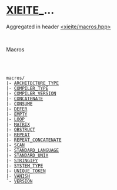 # [XIEITE](./xieite.md)_...
Aggregated in header [<xieite/macros.hpp>](../include/xieite/macros.hpp)

<br/>

Macros

<br/><br/>

<pre><code>macros/
|- <a href="./macros/ARCHITECTURE_TYPE.md">ARCHITECTURE_TYPE</a>
|- <a href="./macros/COMPILER_TYPE.md">COMPILER_TYPE</a>
|- <a href="./macros/COMPILER_VERSION.md">COMPILER_VERSION</a>
|- <a href="./macros/CONCATENATE.md">CONCATENATE</a>
|- <a href="./macros/CONSUME.md">CONSUME</a>
|- <a href="./macros/DEFER.md">DEFER</a>
|- <a href="./macros/EMPTY.md">EMPTY</a>
|- <a href="./macros/LOOP.md">LOOP</a>
|- <a href="./macros/MATRIX.md">MATRIX</a>
|- <a href="./macros/OBSTRUCT.md">OBSTRUCT</a>
|- <a href="./macros/REPEAT.md">REPEAT</a>
|- <a href="./macros/REPEAT_CONCATENATE.md">REPEAT_CONCATENATE</a>
|- <a href="./macros/SCAN.md">SCAN</a>
|- <a href="./macros/STANDARD_LANGUAGE.md">STANDARD_LANGUAGE</a>
|- <a href="./macros/STANDARD_UNIX.md">STANDARD_UNIX</a>
|- <a href="./macros/STRINGIFY.md">STRINGIFY</a>
|- <a href="./macros/SYSTEM_TYPE.md">SYSTEM_TYPE</a>
|- <a href="./macros/UNIQUE_TOKEN.md">UNIQUE_TOKEN</a>
|- <a href="./macros/VANISH.md">VANISH</a>
`- <a href="./macros/VERSION.md">VERSION</a>
</code></pre>
